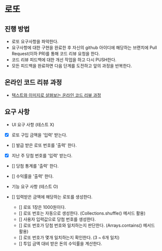 # 로또

## 진행 방법

* 로또 요구사항을 파악한다.
* 요구사항에 대한 구현을 완료한 후 자신의 github 아이디에 해당하는 브랜치에 Pull Request(이하 PR)를 통해 코드 리뷰 요청을 한다.
* 코드 리뷰 피드백에 대한 개선 작업을 하고 다시 PUSH한다.
* 모든 피드백을 완료하면 다음 단계를 도전하고 앞의 과정을 반복한다.

## 온라인 코드 리뷰 과정

* [텍스트와 이미지로 살펴보는 온라인 코드 리뷰 과정](https://github.com/next-step/nextstep-docs/tree/master/codereview)

## 요구 사항

- UI 요구 사항 (테스트 X)
- [x] 로또 구입 금액을 '입력' 받는다.
- [] 발급 받은 로또 번호를 '출력' 한다.
- [x] 지난 주 당첨 번호를 '입력' 받는다.
- [] 당첨 통계를 '출력' 한다.
- [] 수익률을 '출력' 한다.

- 기능 요구 사항 (테스트 O)
- [] 입력받은 금액에 해당하는 로또를 생성한다.
    - [] 로또 1장은 1000원이다.
    - [] 로또 번호는 자동으로 생성한다. (Collections.shuffle() 메서드 활용)
    - [] 사용자 입력값으로 당첨 번호를 생성한다.
    - [] 로또 번호가 당첨 번호와 일치하는지 판단한다. (Arrays.contains() 메서드 활용)
    - [] 로또 번호가 몇개 일치하는지 확인한다. (3 ~ 6개 일치)
    - [] 투입 금액 대비 받은 돈의 수익률을 계산한다.
